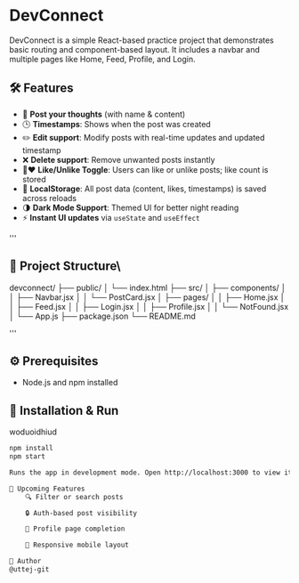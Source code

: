 # DevConnect

DevConnect is a simple React-based practice project that demonstrates basic routing and component-based layout. It includes a navbar and multiple pages like Home, Feed, Profile, and Login.

## 🛠️ Features

- 📝 **Post your thoughts** (with name & content)
- 🕒 **Timestamps**: Shows when the post was created
- ✏️ **Edit support**: Modify posts with real-time updates and updated timestamp
- ❌ **Delete support**: Remove unwanted posts instantly
- 🤍❤️ **Like/Unlike Toggle**: Users can like or unlike posts; like count is stored
- 💾 **LocalStorage**: All post data (content, likes, timestamps) is saved across reloads
- 🌗 **Dark Mode Support**: Themed UI for better night reading
- ⚡ **Instant UI updates** via `useState` and `useEffect`
  

'''
## 📁 Project Structure\
devconnect/
├── public/
│ └── index.html
├── src/
│ ├── components/
│ │ ├── Navbar.jsx
│ │ └── PostCard.jsx
│ ├── pages/
│ │ ├── Home.jsx
│ │ ├── Feed.jsx
│ │ ├── Login.jsx
│ │ ├── Profile.jsx
│ │ └── NotFound.jsx
│ └── App.js
├── package.json
└── README.md

'''


## ⚙️ Prerequisites

- Node.js and npm installed

## 🚀 Installation & Run


woduoidhiud

```bash
npm install
npm start

Runs the app in development mode. Open http://localhost:3000 to view it in the browser.

🧠 Upcoming Features
    🔍 Filter or search posts

    🔒 Auth-based post visibility

    🧑 Profile page completion

    📱 Responsive mobile layout

👤 Author
@uttej-git